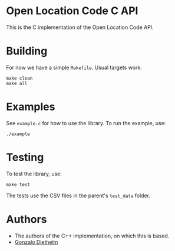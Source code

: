 # Open Location Code C API

This is the C implementation of the Open Location Code API.

# Building

For now we have a simple `Makefile`.  Usual targets work:
```
make clean
make all
```

# Examples

See `example.c` for how to use the library. To run the example, use:
```
./example
```

# Testing

To test the library, use:
```
make test
```

The tests use the CSV files in the parent's `test_data` folder.

# Authors

* The authors of the C++ implementation, on which this is based.
* [Gonzalo Diethelm](gonzalo.diethelm@gmail.com)

